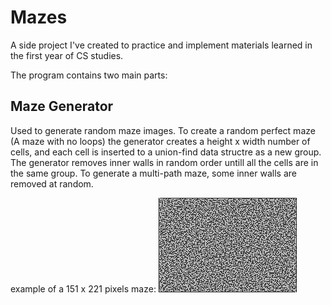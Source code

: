 # Mazes
A side project I've created to practice and implement materials learned in the first year of CS studies.

The program contains two main parts:
## Maze Generator
Used to generate random maze images. To create a random perfect maze (A maze with no loops) the generator creates a height x width number of cells, and each cell is inserted to a union-find data structre as a new group. The generator removes inner walls in random order untill all the cells are in the same group.
To generate a multi-path maze, some inner walls are removed at random.

example of a 151 x 221 pixels maze:
<img src="img/example-maze.jpg">
